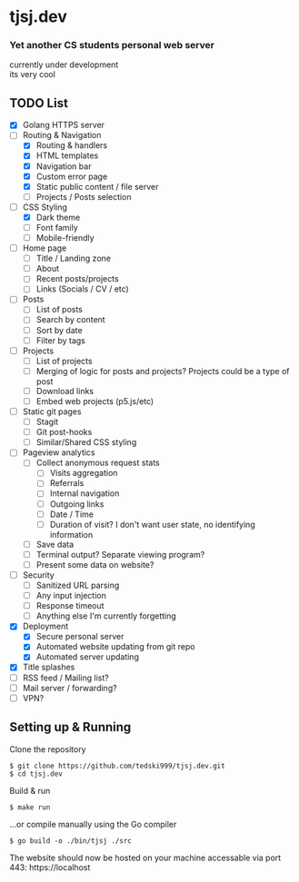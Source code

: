 # tjsj.dev
### Yet another CS students personal web server

currently under development\
its very cool

## TODO List

- [x] Golang HTTPS server
- [ ] Routing & Navigation
	- [x] Routing & handlers
	- [x] HTML templates
	- [x] Navigation bar
	- [x] Custom error page
	- [x] Static public content / file server
	- [ ] Projects / Posts selection
- [ ] CSS Styling
	- [x] Dark theme
	- [ ] Font family
	- [ ] Mobile-friendly
- [ ] Home page
	- [ ] Title / Landing zone
	- [ ] About
	- [ ] Recent posts/projects
	- [ ] Links (Socials / CV / etc)
- [ ] Posts
	- [ ] List of posts
	- [ ] Search by content
	- [ ] Sort by date
	- [ ] Filter by tags
- [ ] Projects
	- [ ] List of projects
	- [ ] Merging of logic for posts and projects? Projects could be a type of post
	- [ ] Download links
	- [ ] Embed web projects (p5.js/etc)
- [ ] Static git pages
	- [ ] Stagit
	- [ ] Git post-hooks
	- [ ] Similar/Shared CSS styling
- [ ] Pageview analytics
	- [ ] Collect anonymous request stats
		- [ ] Visits aggregation
		- [ ] Referrals
		- [ ] Internal navigation
		- [ ] Outgoing links
		- [ ] Date / Time
		- [ ] Duration of visit? I don't want user state, no identifying information
	- [ ] Save data
	- [ ] Terminal output? Separate viewing program?
	- [ ] Present some data on website?
- [ ] Security
	- [ ] Sanitized URL parsing
	- [ ] Any input injection
	- [ ] Response timeout
	- [ ] Anything else I'm currently forgetting
- [x] Deployment
	- [x] Secure personal server
	- [x] Automated website updating from git repo
	- [x] Automated server updating
- [x] Title splashes
- [ ] RSS feed / Mailing list?
- [ ] Mail server / forwarding?
- [ ] VPN?

## Setting up & Running

Clone the repository
```
$ git clone https://github.com/tedski999/tjsj.dev.git
$ cd tjsj.dev
```

Build & run
```
$ make run
```

...or compile manually using the Go compiler
```
$ go build -o ./bin/tjsj ./src
```

The website should now be hosted on your machine accessable via port 443:
https://localhost

